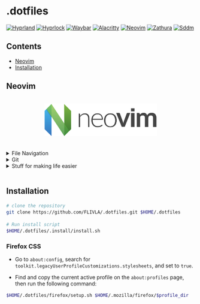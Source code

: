 # .dotfiles

[![Hyprland](https://img.shields.io/badge/Hyprland-b7bdf8?style=for-the-badge "Hyprland - A dynamic tiling Wayland compositor based on wlroots that doesn't sacrifice on its looks")](https://hyprland.org/)
[![Hyprlock](https://img.shields.io/badge/Hyprlock-abd6fd?style=for-the-badge "Hyprlock - Hyprland's GPU-accelerated screen locking utility")](https://github.com/hyprwm/hyprlock)
[![Waybar](https://img.shields.io/badge/Waybar-7dc4e4?style=for-the-badge "Waybar - Highly customizable Wayland bar for Sway and Wlroots based compositors")](https://github.com/Alexays/Waybar)
[![Alacritty](https://img.shields.io/badge/Alacritty-91d7e3?style=for-the-badge "Alacritty - A fast, cross-platform, OpenGL terminal emulator")](https://github.com/alacritty/alacritty)
[![Neovim](https://img.shields.io/badge/Neovim-8bd5ca?style=for-the-badge "Bourne Again SHell")](https://www.gnu.org/software/bash/manual/bash.html)
[![Zathura](https://img.shields.io/badge/Zathura-a6da95?style=for-the-badge "Zathura is a highly customizable and functional document viewer")](https://github.com/pwmt/zathura)
[![Sddm](https://img.shields.io/badge/Sddm-a6e3a1?style=for-the-badge "Simple Desktop Display Manager")](https://github.com/sddm/sddm)


## Contents

- [Neovim]()
- [Installation](#installation)


## Neovim

<br/>

<div align="center">
  <img src=".assets/nvim/neovim-logo.svg" alt="Your image description" width="300"/>
</div>

<br/>
<br/>



<details>
    <summary>File Navigation</summary>
    <br/>
    <ul>
        <li><a href="https://github.com/nvim-telescope/telescope.nvim">Telescope</a> - Fuzzyfinder for files, buffers, and a bunch of other stuff.</li>
        <li><a href="https://github.com/nvim-neo-tree/neo-tree.nvim">Neotree</a> - File tree, open buffers or git changes.</li>
    </ul>
    <br/>
    <div align="center">
        <img src=".assets/nvim/neotree_3.png" alt="Your image description" width="700"/>
    </div>
    <div align="center">
        <img src=".assets/nvim/telescope_ff.png" alt="Your image description" width="700"/>
    </div>
    <br/>
</details>

<details>
    <summary>Git</summary>
    <br/>
    <ul>
        <li><a href="https://github.com/nvim-telescope/telescope.nvim">Neogit</a> - Git UI for Neovim.</li>
        <li><a href="https://github.com/nvim-neo-tree/neo-tree.nvim">Gitsigns</a> - Displaying git changes in open buffers.</li>
        <li><a href="https://github.com/nvim-neo-tree/neo-tree.nvim">diffview.nvim</a> - Diffview for current buffer.</li>
    </ul>
    <br/>
</details>

<details>
    <summary>Stuff for making life easier</summary>
    <br/>
    <ul>
        <li><a href="https://github.com/nvim-telescope/telescope.nvim">auto-session</a> - Jump right back into last sesh.</li>
        <li><a href="https://github.com/nvim-neo-tree/neo-tree.nvim">comment.nvim</a> - For commenting out stuff.</li>
        <li><a href="https://github.com/nvim-neo-tree/neo-tree.nvim">nvim-autopairs</a> - Close brace pairs automatically.</li>
        <li><a href="https://github.com/nvim-neo-tree/neo-tree.nvim">nvim-surround</a> - Easy surround with braces</li>
    </ul>
    <br/>
</details>


<br/>

## Installation

```bash
# clone the repository
git clone https://github.com/FLIVLA/.dotfiles.git $HOME/.dotfiles

# Run install script
$HOME/.dotfiles/.install/install.sh
```

### Firefox CSS

- Go to `about:config`, search for `toolkit.legacyUserProfileCustomizations.stylesheets`, and set to `true`.

- Find and copy the current active profile on the `about:profiles` page, then run the following command:

```bash
$HOME/.dotfiles/firefox/setup.sh $HOME/.mozilla/firefox/$profile_dir
```